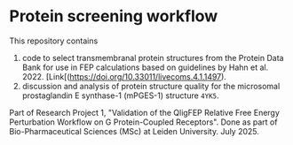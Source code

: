 # Protein screening workflow
This repository contains 
1) code to select transmembranal protein structures from the Protein Data Bank for use in FEP calculations based on guidelines by Hahn et al. 2022. [Link[(https://doi.org/10.33011/livecoms.4.1.1497).
2) discussion and analysis of protein structure quality for the microsomal prostaglandin E synthase-1 (mPGES-1) structure `4YK5`.

Part of Research Project 1, "Validation of the QligFEP Relative Free Energy Perturbation Workflow on G Protein-Coupled Receptors".
Done as part of Bio-Pharmaceutical Sciences (MSc) at Leiden University.
July 2025.
